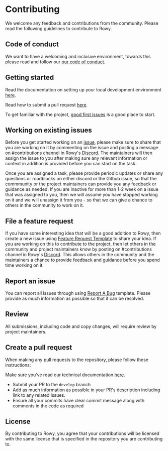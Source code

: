 # Contributing

We welcome any feedback and contributions from the community. Please read the
following guidelines to contribute to Rowy.

## Code of conduct

We want to have a welcoming and inclusive environment, towards this please read
and follow our
[our code of conduct](https://github.com/rowyio/rowy/blob/main/CODE_OF_CONDUCT.md).

## Getting started

Read the documentation on setting up your local development environment
[here](https://docs.rowy.io/setup/install#option-2-manual-install).

Read how to submit a pull request [here](https://docs.rowy.io/contributing).

To get familiar with the project,
[good first issues](https://github.com/rowyio/rowy/issues?q=is%3Aissue+is%3Aopen+label%3A%22good+first+issue%22) is a good place
to start.

## Working on existing issues



Before you get started working on an [issue](https://github.com/rowyio/rowy/issues), please make sure to share that you are working on it by commenting on the issue and posting a message on #contributions channel in Rowy's [Discord](https://rowy.io/discord). The maintainers will then assign the issue to you after making sure any relevant information or context in addition is provided before you can start on the task.

Once you are assigned a task, please provide periodic updates or share any questions or roadblocks on either discord or the Github issue, so that the commmunity or the project maintainers can provide you any feedback or guidance as needed. If you are inactive for more than 1-2 week on a issue that was assigned to you, then we will assume you have stopped working on it and we will unassign it from you - so that we can give a chance to others in the community to work on it.

## File a feature request

If you have some interesting idea that will be a good addition to Rowy, then
create a new issue using
[Feature Request Template](https://github.com/rowyio/rowy/issues/new?assignees=&labels=&template=feature_request.md)
to share your idea. If you are working on this to contribute to the project,
then let others in the community and project maintainers know by posting on
#contributions channel in Rowy's
[Discord](https://rowy.io/discord). This allows others in the
community and the maintainers a chance to provide feedback and guidance before
you spend time working on it.

## Report an issue

You can report all issues through using
[Report A Bug](https://github.com/rowyio/rowy/issues/new?assignees=&labels=&template=bug_report.md)
template. Please provide as much information as possible so that it can be
resolved.

## Review

All submissions, including code and copy changes, will require review by project
maintainers.

## Create a pull request

When making any pull requests to the repository, please follow these
instructions:

Make sure you’ve read our technical documentation
[here](https://docs.rowy.io/contributing).

- Submit your PR to the `develop` branch
- Add as much information as possible in your PR's description including link to
  any related issues.
- Ensure all your commits have clear commit message along with comments in the
  code as required

## License

By contributing to Rowy, you agree that your contributions will be licensed with
the same license that is specified in the repository you are contributing to.
